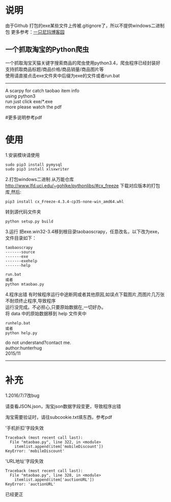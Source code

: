 # 说明
由于Github 打包的exe某些文件上传被.gitignore了，所以不提供windows二进制包
更多参考：[一只尼玛博客园](http://www.cnblogs.com/nima/p/5324490.html)

一个抓取淘宝的Python爬虫
---------------------------------------------------------

一个抓取淘宝天猫关键字搜索商品的爬虫使用python3.4，爬虫程序已经封装好<br />
支持抓取商品标题/商品价格/商品销量/商品图片等<br />
使用请直接点击exe文件夹中后缀为exe的文件或者run.bat<br />

------------------------------------------------------------

A scarpy for catch taobao item info<br />
using python3<br />
run just click exe/*.exe</br>
more please watch the pdf

#更多说明参考pdf


# 使用
1.安装模块请使用

```
sudo pip3 install pymysql
sudo pip3 install xlsxwriter
```

2.打包windows二进制
从万能仓库 http://www.lfd.uci.edu/~gohlke/pythonlibs/#cx_freeze 下载对应版本的打包库,然后:

```
pip3 install cx_Freeze-4.3.4-cp35-none-win_amd64.whl
```

转到源代码文件夹

```
python setup.py build
```

3.运行
把exe.win32-3.4移到根目录taobaoscrapy，任意改名，以下改为exe，文件目录如下：

```
taobaoscrapy
-------source
-------exe
-------exehelp
-------help
```

```
run.bat
或者
python mtaobao.py
```

4.程序出错
有时候程序运行中途断网或者其他原因,如误点下载图片,而图片几万张不耐烦终止程序,导致程序<br/>
运行没完成。不必担心,只要原始数据在,一切好办。<br/>
将 data 中的原始数据移到 help 文件夹中

```
runhelp.bat
或者
python help.py
```


do not understand?contact me.<br/>
author:hunterhug<br/>
2015/11

--------------------------------------------------------------

# 补充
1.2016/7/7改bug

请查看JSON.json，淘宝json数据字段变更，导致程序出错<br/>

淘宝需要验证时，请往subcookie.txt填东西，参考pdf<br/>

 '手机折扣'字段失效
```
Traceback (most recent call last):
  File "mtaobao.py", line 322, in <module>
    itemlist.append(item['mobileDiscount'])
KeyError: 'mobileDiscount'
```

'URL地址'字段失效
```
Traceback (most recent call last):
  File "mtaobao.py", line 328, in <module>
    itemlist.append(item['auctionURL'])
KeyError: 'auctionURL'
```

已经更正